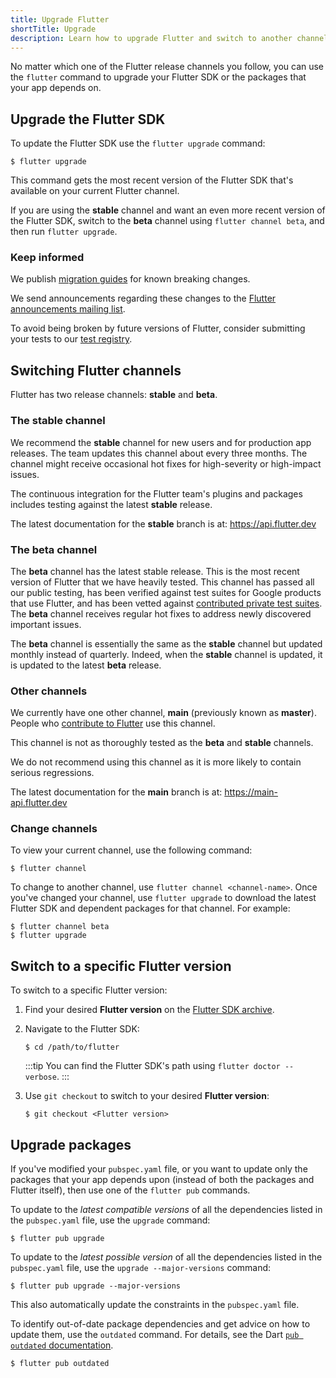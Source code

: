```yaml
---
title: Upgrade Flutter
shortTitle: Upgrade
description: Learn how to upgrade Flutter and switch to another channel.
---
```


No matter which one of the Flutter release channels
you follow, you can use the `flutter` command to upgrade your
Flutter SDK or the packages that your app depends on.

<a id="upgrading-the-flutter-sdk" aria-hidden="true"></a>

## Upgrade the Flutter SDK

To update the Flutter SDK use the `flutter upgrade` command:

```console
$ flutter upgrade
```

This command gets the most recent version of the Flutter SDK
that's available on your current Flutter channel.

If you are using the **stable** channel
and want an even more recent version of the Flutter SDK,
switch to the **beta** channel using `flutter channel beta`,
and then run `flutter upgrade`.

<a id="keep-informed" aria-hidden="true"></a>

### Keep informed

We publish [migration guides][] for known breaking changes.

We send announcements regarding these changes to the
[Flutter announcements mailing list][flutter-announce].

To avoid being broken by future versions of Flutter,
consider submitting your tests to our [test registry][].


## Switching Flutter channels

Flutter has two release channels:
**stable** and **beta**.

### The **stable** channel

We recommend the **stable** channel for new users
and for production app releases.
The team updates this channel about every three months.
The channel might receive occasional hot fixes
for high-severity or high-impact issues.

The continuous integration for the Flutter team's plugins and packages
includes testing against the latest **stable** release.

The latest documentation for the **stable** branch
is at: <https://api.flutter.dev>

### The **beta** channel

The **beta** channel has the latest stable release.
This is the most recent version of Flutter that we have heavily tested.
This channel has passed all our public testing,
has been verified against test suites for Google products that use Flutter,
and has been vetted against [contributed private test suites][test registry].
The **beta** channel receives regular hot fixes
to address newly discovered important issues.

The **beta** channel is essentially the same as the **stable** channel
but updated monthly instead of quarterly.
Indeed, when the **stable** channel is updated,
it is updated to the latest **beta** release.

### Other channels

We currently have one other channel, **main** (previously known as **master**).
People who [contribute to Flutter][] use this channel.

This channel is not as thoroughly tested as
the **beta** and **stable** channels.

We do not recommend using this channel as
it is more likely to contain serious regressions.

The latest documentation for the **main** branch
is at: <https://main-api.flutter.dev>

<a id="changing-channels" aria-hidden="true"></a>

### Change channels

To view your current channel, use the following command:

```console
$ flutter channel
```

To change to another channel, use `flutter channel <channel-name>`.
Once you've changed your channel, use `flutter upgrade`
to download the latest Flutter SDK and dependent packages for that channel.
For example:

```console
$ flutter channel beta
$ flutter upgrade
```

<a id="switching-to-a-specific-flutter-version" aria-hidden="true"></a>

## Switch to a specific Flutter version

To switch to a specific Flutter version:

1. Find your desired **Flutter version** on the [Flutter SDK archive][].

1. Navigate to the Flutter SDK:

   ```console
   $ cd /path/to/flutter
   ```

   :::tip
   You can find the Flutter SDK's path using `flutter doctor --verbose`.
   :::

1. Use `git checkout` to switch to your desired **Flutter version**:

   ```console
   $ git checkout <Flutter version>
   ```

<a id="upgrading-packages" aria-hidden="true"></a>

## Upgrade packages

If you've modified your `pubspec.yaml` file, or you want to update
only the packages that your app depends upon
(instead of both the packages and Flutter itself),
then use one of the `flutter pub` commands.

To update to the _latest compatible versions_ of
all the dependencies listed in the `pubspec.yaml` file,
use the `upgrade` command:

```console
$ flutter pub upgrade
```

To update to the _latest possible version_ of
all the dependencies listed in the `pubspec.yaml` file,
use the `upgrade --major-versions` command:

```console
$ flutter pub upgrade --major-versions
```

This also automatically update the constraints
in the `pubspec.yaml` file.

To identify out-of-date package dependencies and get advice
on how to update them, use the `outdated` command. For details, see
the Dart [`pub outdated` documentation]({{site.dart-site}}/tools/pub/cmd/pub-outdated).

```console
$ flutter pub outdated
```

[Flutter SDK archive]: /install/archive
[flutter-announce]: {{site.groups}}/forum/#!forum/flutter-announce
[pubspec.yaml]: {{site.dart-site}}/tools/pub/pubspec
[test registry]: {{site.repo.organization}}/tests
[contribute to Flutter]: {{site.repo.flutter}}/blob/main/CONTRIBUTING.md
[migration guides]: /release/breaking-changes

